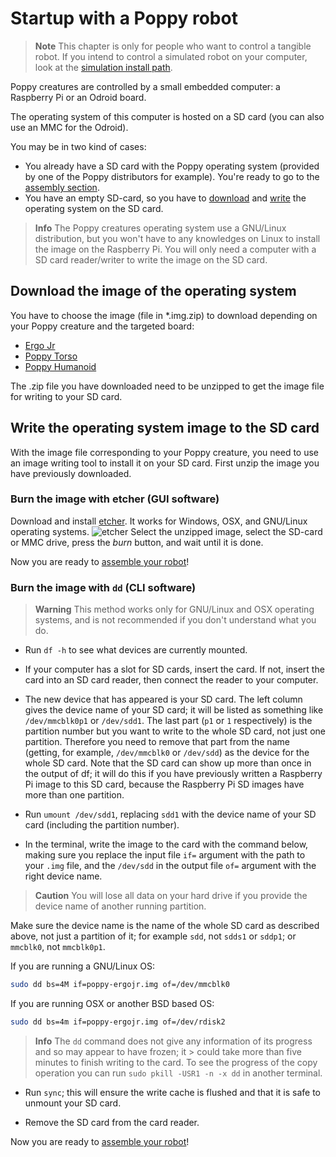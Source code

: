 # Startup with a Poppy robot

>**Note** This chapter is only for people who want to control a tangible robot. If you intend to control a simulated robot on your computer, look at the [simulation install path](README.md#you-want-to-try-poppy-robots-in-a-simulator-or-in-a-web-viewer).

Poppy creatures are controlled by a small embedded computer: a Raspberry Pi or an Odroid board.

The operating system of this computer is hosted on a SD card (you can also use an MMC for the Odroid).

You may be in two kind of cases:

- You already have a SD card with the Poppy operating system (provided by one of the Poppy distributors for example). You're ready to go to the [assembly section](../assembly-guides/README.md).
- You have an empty SD-card, so you have to [download](#download-the-image-of-the-operating-system) and [write](#write-the-operating-system-image-to-the-sd-card) the operating system on the SD card.

> **Info** The Poppy creatures operating system use a GNU/Linux distribution, but you won't have to any knowledges on Linux to install the image on the Raspberry Pi.
> You will only need a computer with a SD card reader/writer to write the image on the SD card.

## Download the image of the operating system

You have to choose the image (file in *.img.zip) to download depending on your Poppy creature and the targeted board:

* [Ergo Jr](https://github.com/poppy-project/poppy-ergo-jr/releases/download/1.0.0-gm/2017-02-21-poppy-ergo-jr.img.zip)
* [Poppy Torso](https://github.com/poppy-project/poppy-torso/releases)
* [Poppy Humanoid](https://github.com/poppy-project/poppy-humanoid/releases/)

The .zip file you have downloaded need to be unzipped to get the image file for writing to your SD card.

## Write the operating system image to the SD card

With the image file corresponding to your Poppy creature, you need to use an image writing tool to install it on your SD card.
First unzip the image you have previously downloaded.

### Burn the image with etcher (GUI software)

Download and install [etcher](http://etcher.io/). It works for Windows, OSX, and GNU/Linux operating systems.
![etcher](img/etcher.gif)
Select the unzipped image, select the SD-card or MMC drive, press the *burn* button, and wait until it is done.

Now you are ready to [assemble your robot](../assembly-guides/README.md)!

### Burn the image with `dd` (CLI software)

> **Warning** This method works only for GNU/Linux and OSX operating systems, and is not recommended if you don't understand what you do.

- Run `df -h` to see what devices are currently mounted.
- If your computer has a slot for SD cards, insert the card. If not, insert the card into an SD card reader, then connect the reader to your computer.
- The new device that has appeared is your SD card. The left column gives the device name of your SD card; it will be listed as something like `/dev/mmcblk0p1` or `/dev/sdd1`. The last part (`p1` or `1` respectively) is the partition number but you want to write to the whole SD card, not just one partition. Therefore you need to remove that part from the name (getting, for example, `/dev/mmcblk0` or `/dev/sdd`) as the device for the whole SD card. Note that the SD card can show up more than once in the output of df; it will do this if you have previously written a Raspberry Pi image to this SD card, because the Raspberry Pi SD images have more than one partition.

- Run `umount /dev/sdd1`, replacing `sdd1` with the device name of your SD card (including the partition number).

- In the terminal, write the image to the card with the command below, making sure you replace the input file `if=` argument with the path to your `.img` file, and the `/dev/sdd` in the output file `of=` argument with the right device name.

> **Caution** You will lose all data on your hard drive if you provide the device name of another running partition.

Make sure the device name is the name of the whole SD card as described above, not just a partition of it; for example `sdd`, not `sdds1` or `sddp1`; or `mmcblk0`, not `mmcblk0p1`.

If you are running a GNU/Linux OS:

```bash
sudo dd bs=4M if=poppy-ergojr.img of=/dev/mmcblk0
```

If you are running OSX or another BSD based OS:

```bash
sudo dd bs=4m if=poppy-ergojr.img of=/dev/rdisk2
```

> **Info** The `dd` command does not give any information of its progress and so may appear to have frozen; it > could take more than five minutes to finish writing to the card. To see the progress of the copy operation you can run `sudo pkill -USR1 -n -x dd` in another terminal.

- Run `sync`; this will ensure the write cache is flushed and that it is safe to unmount your SD card.

- Remove the SD card from the card reader.


Now you are ready to [assemble your robot](../assembly-guides/README.md)!
